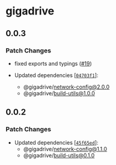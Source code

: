 # gigadrive

## 0.0.3

### Patch Changes

- fixed exports and typings ([#19](https://github.com/Gigadrive/sdk/pull/19))

- Updated dependencies [[`04703f1`](https://github.com/Gigadrive/sdk/commit/04703f1a9a3adb76994b25c08b840f8cbde4cb84)]:
  - @gigadrive/network-config@2.0.0
  - @gigadrive/build-utils@1.0.0

## 0.0.2

### Patch Changes

- Updated dependencies [[`45f65ed`](https://github.com/Gigadrive/sdk/commit/45f65ed1e6428a248c71c792a17c7c9b6eeb8c39)]:
  - @gigadrive/network-config@1.1.0
  - @gigadrive/build-utils@0.1.0
